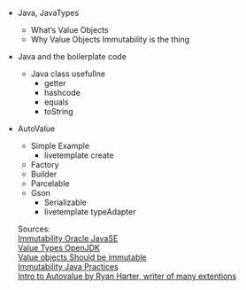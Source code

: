 - Java, JavaTypes
  - What’s Value Objects
  - Why Value Objects Immutability is the thing
- Java and the boilerplate code 
  - Java class usefullne
    - getter
    - hashcode
    - equals
    - toString
- AutoValue
    - Simple Example
        - livetemplate create
    - Factory
    - Builder
    - Parcelable
    - Gson
        - Serializable
        - livetemplate typeAdapter

  
  Sources:  
  [Immutability Oracle JavaSE](https://docs.oracle.com/javase/tutorial/essential/concurrency/immutable.html)  
  [Value Types OpenJDK](http://cr.openjdk.java.net/~jrose/values/values-0.html)  
  [Value objects Should be immutable](http://c2.com/cgi/wiki?ValueObjectsShouldBeImmutable)  
  [Immutability Java Practices](http://www.javapractices.com/topic/TopicAction.do?Id=29)  
  [Intro to Autovalue by Ryan Harter, writer of many extentions](http://ryanharter.com/blog/2016/03/22/autovalue/)  